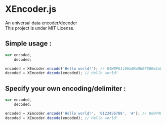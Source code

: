 XEncoder.js
===========

An universal data encoder/decoder<br />
This project is under MIT License.


Simple usage :
--------------

```JavaScript
var encoded,
    decoded;

encoded = XEncoder.encode('Hello world!'); // 04W0PG1i06m0Rm0W07S0Rm1o06m0P00X=65536=0123456789ABCDEFGHIJKLMNOPQRSTUVWXYZabcdefghijklmnopqrstuvwxyz-_=
decoded = XEncoder.decode(encoded); // Hello world!
```


Specify your own encoding/delimiter :
-------------------------------------

```JavaScript
var encoded,
    decoded;

encoded = XEncoder.encode('Hello world!', '0123456789', '#'); // 0004400031200154000660003360004000073400336001620006600031000041#65536#0123456789#
decoded = XEncoder.decode(encoded); // Hello world!
```
